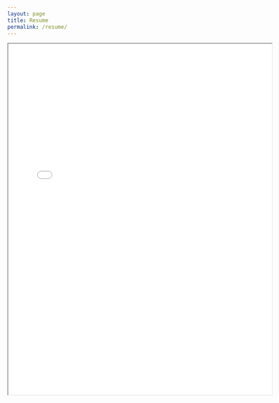 ```yaml
---
layout: page
title: Resume
permalink: /resume/
---
```


<center>
<iframe src="/assets/Carson Tomlinson Resume 7-1-16.pdf" width="600" height="800"></iframe>
</center>
